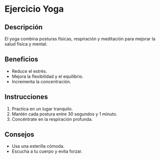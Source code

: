 # Ejercicio Yoga

## Descripción
El yoga combina posturas físicas, respiración y meditación para mejorar la salud física y mental.

## Beneficios
- Reduce el estrés.
- Mejora la flexibilidad y el equilibrio.
- Incrementa la concentración.

## Instrucciones
1. Practica en un lugar tranquilo.
2. Mantén cada postura entre 30 segundos y 1 minuto.
3. Concéntrate en la respiración profunda.

## Consejos
- Usa una esterilla cómoda.
- Escucha a tu cuerpo y evita forzar.